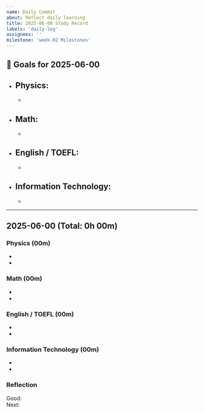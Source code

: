 ```yaml
---
name: Daily Commit
about: Reflect daily learning
title: 2025-06-00 Study Record
labels: 'daily-log'
assignees: ''
milestone: 'week-02 Milestones'
---
```


## 🎯 Goals for 2025-06-00
- **Physics**: 
  - 
  -  
- **Math**: 
  - 
  - 
- **English / TOEFL**:  
  -  
  - 
- **Information Technology**:  
  -  
  - 

---

## 2025-06-00  (Total: 0h 00m)

### Physics (00m)
- 
- 

### Math (00m)
- 
- 

### English / TOEFL (00m)
- 
- 

### Information Technology (00m)
- 
- 

### Reflection
Good:  
Next:  
